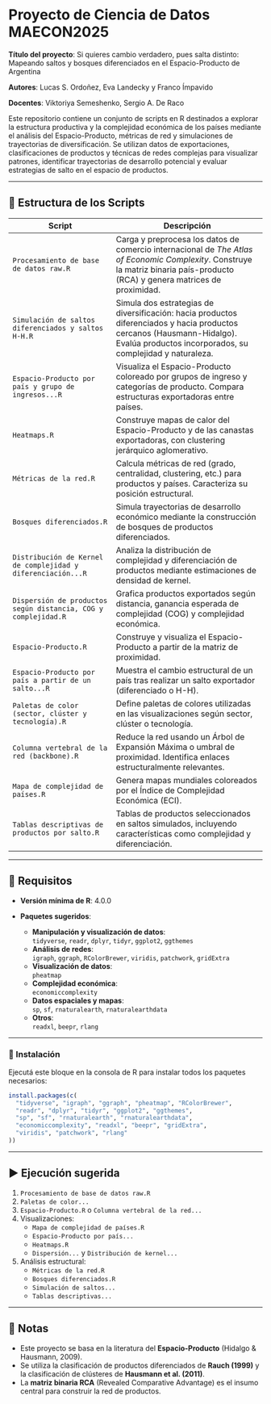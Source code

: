 # Proyecto de Ciencia de Datos MAECON2025

**Título del proyecto**: Si quieres cambio verdadero, pues salta distinto: Mapeando saltos y bosques diferenciados en el Espacio-Producto de Argentina  

**Autores**: Lucas S. Ordoñez, Eva Landecky y Franco Ímpavido  

**Docentes**: Viktoriya Semeshenko, Sergio A. De Raco

Este repositorio contiene un conjunto de scripts en R destinados a explorar la estructura productiva y la complejidad económica de los países mediante el análisis del Espacio-Producto, métricas de red y simulaciones de trayectorias de diversificación. Se utilizan datos de exportaciones, clasificaciones de productos y técnicas de redes complejas para visualizar patrones, identificar trayectorias de desarrollo potencial y evaluar estrategias de salto en el espacio de productos.

---

## 📁 Estructura de los Scripts

| Script | Descripción |
|--------|-------------|
| `Procesamiento de base de datos raw.R` | Carga y preprocesa los datos de comercio internacional de *The Atlas of Economic Complexity*. Construye la matriz binaria país-producto (RCA) y genera matrices de proximidad. |
| `Simulación de saltos diferenciados y saltos H-H.R` | Simula dos estrategias de diversificación: hacia productos diferenciados y hacia productos cercanos (Hausmann-Hidalgo). Evalúa productos incorporados, su complejidad y naturaleza. |
| `Espacio-Producto por país y grupo de ingresos...R` | Visualiza el Espacio-Producto coloreado por grupos de ingreso y categorías de producto. Compara estructuras exportadoras entre países. |
| `Heatmaps.R` | Construye mapas de calor del Espacio-Producto y de las canastas exportadoras, con clustering jerárquico aglomerativo. |
| `Métricas de la red.R` | Calcula métricas de red (grado, centralidad, clustering, etc.) para productos y países. Caracteriza su posición estructural. |
| `Bosques diferenciados.R` | Simula trayectorias de desarrollo económico mediante la construcción de bosques de productos diferenciados. |
| `Distribución de Kernel de complejidad y diferenciación...R` | Analiza la distribución de complejidad y diferenciación de productos mediante estimaciones de densidad de kernel. |
| `Dispersión de productos según distancia, COG y complejidad.R` | Grafica productos exportados según distancia, ganancia esperada de complejidad (COG) y complejidad económica. |
| `Espacio-Producto.R` | Construye y visualiza el Espacio-Producto a partir de la matriz de proximidad. |
| `Espacio-Producto por país a partir de un salto...R` | Muestra el cambio estructural de un país tras realizar un salto exportador (diferenciado o H-H). |
| `Paletas de color (sector, clúster y tecnología).R` | Define paletas de colores utilizadas en las visualizaciones según sector, clúster o tecnología. |
| `Columna vertebral de la red (backbone).R` | Reduce la red usando un Árbol de Expansión Máxima o umbral de proximidad. Identifica enlaces estructuralmente relevantes. |
| `Mapa de complejidad de países.R` | Genera mapas mundiales coloreados por el Índice de Complejidad Económica (ECI). |
| `Tablas descriptivas de productos por salto.R` | Tablas de productos seleccionados en saltos simulados, incluyendo características como complejidad y diferenciación. |

---

## 🧰 Requisitos

- **Versión mínima de R**: 4.0.0
- **Paquetes sugeridos**:

  - **Manipulación y visualización de datos**:  
    `tidyverse`, `readr`, `dplyr`, `tidyr`, `ggplot2`, `ggthemes`
  - **Análisis de redes**:  
    `igraph`, `ggraph`, `RColorBrewer`, `viridis`, `patchwork`, `gridExtra`
  - **Visualización de datos**:  
    `pheatmap`
  - **Complejidad económica**:  
    `economiccomplexity`
  - **Datos espaciales y mapas**:  
    `sp`, `sf`, `rnaturalearth`, `rnaturalearthdata`
  - **Otros**:  
    `readxl`, `beepr`, `rlang`

---

### 🔧 Instalación

Ejecutá este bloque en la consola de R para instalar todos los paquetes necesarios:

```r
install.packages(c(
  "tidyverse", "igraph", "ggraph", "pheatmap", "RColorBrewer", 
  "readr", "dplyr", "tidyr", "ggplot2", "ggthemes", 
  "sp", "sf", "rnaturalearth", "rnaturalearthdata",
  "economiccomplexity", "readxl", "beepr", "gridExtra", 
  "viridis", "patchwork", "rlang"
))
```

---

## ▶️ Ejecución sugerida

1. `Procesamiento de base de datos raw.R`  
2. `Paletas de color...`  
3. `Espacio-Producto.R` o `Columna vertebral de la red...`  
4. Visualizaciones:  
   - `Mapa de complejidad de países.R`  
   - `Espacio-Producto por país...`  
   - `Heatmaps.R`  
   - `Dispersión...` y `Distribución de kernel...`  
5. Análisis estructural:  
   - `Métricas de la red.R`  
   - `Bosques diferenciados.R`  
   - `Simulación de saltos...`  
   - `Tablas descriptivas...`

---

## 📌 Notas

- Este proyecto se basa en la literatura del **Espacio-Producto** (Hidalgo & Hausmann, 2009).
- Se utiliza la clasificación de productos diferenciados de **Rauch (1999)** y la clasificación de clústeres de **Hausmann et al. (2011)**.
- La **matriz binaria RCA** (Revealed Comparative Advantage) es el insumo central para construir la red de productos.
